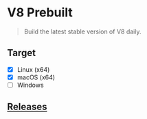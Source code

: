 # V8 Prebuilt

> Build the latest stable version of V8 daily.

## Target

- [x] Linux (x64)
- [x] macOS (x64)
- [ ] Windows

## [Releases](https://github.com/lujjjh/v8-prebuilt/releases)
